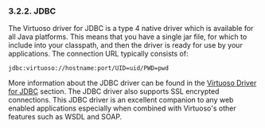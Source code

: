 <div id="qajdbc" class="section">

<div class="titlepage">

<div>

<div>

### 3.2.2. JDBC

</div>

</div>

</div>

The Virtuoso driver for JDBC is a type 4 native driver which is
available for all Java platforms. This means that you have a single jar
file, for which to include into your classpath, and then the driver is
ready for use by your applications. The connection URL typically
consists of:

``` programlisting
jdbc:virtuoso://hostname:port/UID=uid/PWD=pwd
```

More information about the JDBC driver can be found in the
<a href="virtuosodriverjdbc.html" class="link"
title="7.4. Virtuoso Driver for JDBC">Virtuoso Driver for JDBC</a>
section. The JDBC driver also supports SSL encrypted connections. This
JDBC driver is an excellent companion to any web enabled applications
especially when combined with Virtuoso's other features such as WSDL and
SOAP.

</div>
